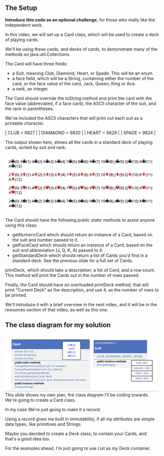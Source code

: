 ## The Setup
<b>Introduce this code as an optional challenge</b>, for those who really like the independent work.

In this video, we will set up a Card class, which will be used to create a deck of playing cards.

We'll be using these cards, and decks of cards, to demonstrate many of the methods on java.util.Collections.

The Card will have three fields:
- a Suit, meaning Club, Diamond, Heart, or Spade. This will be an enum.
- a face field, which will be a String, containing either the number of the card, or the face value of the card, Jack, Queen, King or Ace.
- a rank, an integer.

The Card should override the toString method and print the card with the face value (abbreviated, if a face card), the ASCII character of the suit, and the rank in parentheses.

We've included the ASCII characters that will print out each suit as a printable character.

| CLUB = 9827 |
| DIAMAOND = 9830 |
| HEART = 9829 |
| SPADE = 9824 |

The output shown here, shows all the cards in a standard deck of playing cards, sorted by suit and rank.

![image_1.png](image_1.png)

The Card should have the following public static methods to assist anyone using this class:
- getNumericCard which should return an instance of a Card, based on the suit and number passed to it.
- getFaceCard which should return an instance of a Card, based on the suit and abbreviation (J, Q, K, A) passed to it.
- getStandardDeck which should return a list of Cards you'd find in a standard deck. See the previous slide for a full set of Cards.

printDeck, which should take a description, a list of Card, and a row count.  This method will print the Cards out in the number of rows passed.

Finally, the Card should have an overloaded printDeck method, that will print "Current Deck" as the description, and use 4, as the number of rows to be printed.

We'll introduce it with a brief overview in the next video, and it will be in the resources section of that video, as well as this one.

## The class diagram for my solution
![image_2.png](image_2.png)
This slide shows my own plan, the class diagram I'll be coding towards.
We're going to create a Card class.

In my case We're just going to make it a record.

Using a record gives me built in immutability, if all my attributes are simple data types, like primitives and Strings.

Maybe you decided to create a Deck class, to contain your Cards, and that's a good idea too.

For the examples ahead, I'm just going to use List as my Deck container.





